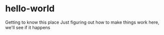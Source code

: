 hello-world
===========

Getting to know this place
Just figuring out how to make things work here, we'll see if it happens
